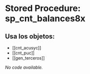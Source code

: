 # Stored Procedure: sp_cnt_balances8x

## Usa los objetos:
- [[cnt_acusyc]]
- [[cnt_puc]]
- [[gen_terceros]]

*No code available.*
